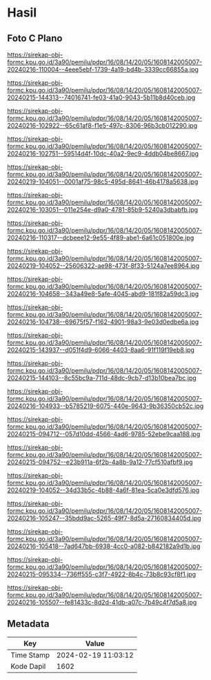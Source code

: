 # Hasil

## Foto C Plano

https://sirekap-obj-formc.kpu.go.id/3a90/pemilu/pdpr/16/08/14/20/05/1608142005007-20240216-110004--4eee5ebf-1739-4a19-bd4b-3339cc66855a.jpg

https://sirekap-obj-formc.kpu.go.id/3a90/pemilu/pdpr/16/08/14/20/05/1608142005007-20240215-144313--74016741-fe03-41a0-9043-5b11b8d40ceb.jpg

https://sirekap-obj-formc.kpu.go.id/3a90/pemilu/pdpr/16/08/14/20/05/1608142005007-20240216-102922--65c61af8-f1e5-497c-8306-96b3cb012290.jpg

https://sirekap-obj-formc.kpu.go.id/3a90/pemilu/pdpr/16/08/14/20/05/1608142005007-20240216-102751--59514d4f-10dc-40a2-9ec9-4ddb04be8667.jpg

https://sirekap-obj-formc.kpu.go.id/3a90/pemilu/pdpr/16/08/14/20/05/1608142005007-20240219-104051--0001af75-98c5-495d-8641-46b4178a5638.jpg

https://sirekap-obj-formc.kpu.go.id/3a90/pemilu/pdpr/16/08/14/20/05/1608142005007-20240216-103051--011e254e-d9a0-4781-85b9-5240a3dbabfb.jpg

https://sirekap-obj-formc.kpu.go.id/3a90/pemilu/pdpr/16/08/14/20/05/1608142005007-20240216-110317--dcbeee12-9e55-4f89-abe1-6a61c051800e.jpg

https://sirekap-obj-formc.kpu.go.id/3a90/pemilu/pdpr/16/08/14/20/05/1608142005007-20240219-104052--25606322-ae98-473f-8f33-5124a7ee8964.jpg

https://sirekap-obj-formc.kpu.go.id/3a90/pemilu/pdpr/16/08/14/20/05/1608142005007-20240216-104658--343a49e8-5afe-4045-abd9-181f82a59dc3.jpg

https://sirekap-obj-formc.kpu.go.id/3a90/pemilu/pdpr/16/08/14/20/05/1608142005007-20240216-104738--69675f57-f162-4901-98a3-9e03d0edbe6a.jpg

https://sirekap-obj-formc.kpu.go.id/3a90/pemilu/pdpr/16/08/14/20/05/1608142005007-20240215-143937--d051f4d9-6066-4403-8aa6-91f119f19eb8.jpg

https://sirekap-obj-formc.kpu.go.id/3a90/pemilu/pdpr/16/08/14/20/05/1608142005007-20240215-144103--8c55bc9a-711d-48dc-9cb7-d13b10bea7bc.jpg

https://sirekap-obj-formc.kpu.go.id/3a90/pemilu/pdpr/16/08/14/20/05/1608142005007-20240216-104933--b5785219-6075-440e-9643-9b36350cb52c.jpg

https://sirekap-obj-formc.kpu.go.id/3a90/pemilu/pdpr/16/08/14/20/05/1608142005007-20240215-094712--057d10dd-4566-4ad6-9785-52ebe9caa188.jpg

https://sirekap-obj-formc.kpu.go.id/3a90/pemilu/pdpr/16/08/14/20/05/1608142005007-20240215-094752--e23b911a-6f2b-4a8b-9a12-77cf510afbf9.jpg

https://sirekap-obj-formc.kpu.go.id/3a90/pemilu/pdpr/16/08/14/20/05/1608142005007-20240219-104052--34d33b5c-4b88-4a6f-81ea-5ca0e3dfd576.jpg

https://sirekap-obj-formc.kpu.go.id/3a90/pemilu/pdpr/16/08/14/20/05/1608142005007-20240216-105247--35bdd9ac-5265-49f7-8d5a-27160834405d.jpg

https://sirekap-obj-formc.kpu.go.id/3a90/pemilu/pdpr/16/08/14/20/05/1608142005007-20240216-105418--7ad647bb-6938-4cc0-a082-b842182a9d1b.jpg

https://sirekap-obj-formc.kpu.go.id/3a90/pemilu/pdpr/16/08/14/20/05/1608142005007-20240215-095334--736ff555-c3f7-4922-8b4c-73b8c93cf8f1.jpg

https://sirekap-obj-formc.kpu.go.id/3a90/pemilu/pdpr/16/08/14/20/05/1608142005007-20240216-105507--fe81433c-8d2d-41db-a07c-7b49c4f7d5a8.jpg


## Metadata

| Key        | Value               |
| ---------- | ------------------- |
| Time Stamp | 2024-02-19 11:03:12 |
| Kode Dapil | 1602                |



